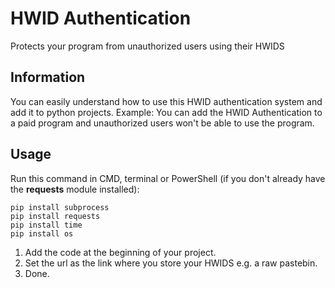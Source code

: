 # HWID Authentication
Protects your program from unauthorized users using their HWIDS

## Information
You can easily understand how to use this HWID authentication system and add it to python projects.
Example: You can add the HWID Authentication to a paid program and unauthorized users won't be able to use the program.

## Usage
Run this command in CMD, terminal or PowerShell (if you don't already have the **requests** module installed):
```
pip install subprocess
pip install requests
pip install time
pip install os

```
1. Add the code at the beginning of your project.
2. Set the url as the link where you store your HWIDS e.g. a raw pastebin.
3. Done.
